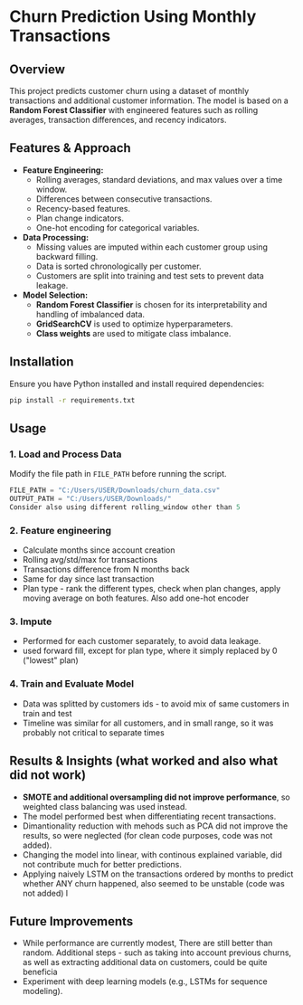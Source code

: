 # Churn Prediction Using Monthly Transactions

## Overview
This project predicts customer churn using a dataset of monthly transactions and additional customer information. The model is based on a **Random Forest Classifier** with engineered features such as rolling averages, transaction differences, and recency indicators.

## Features & Approach
- **Feature Engineering:**
  - Rolling averages, standard deviations, and max values over a time window.
  - Differences between consecutive transactions.
  - Recency-based features.
  - Plan change indicators.
  - One-hot encoding for categorical variables.
- **Data Processing:**
  - Missing values are imputed within each customer group using backward filling.
  - Data is sorted chronologically per customer.
  - Customers are split into training and test sets to prevent data leakage.
- **Model Selection:**
  - **Random Forest Classifier** is chosen for its interpretability and handling of imbalanced data.
  - **GridSearchCV** is used to optimize hyperparameters.
  - **Class weights** are used to mitigate class imbalance.

## Installation
Ensure you have Python installed and install required dependencies:
```sh
pip install -r requirements.txt
```

## Usage
### 1. Load and Process Data
Modify the file path in `FILE_PATH` before running the script.
```python
FILE_PATH = "C:/Users/USER/Downloads/churn_data.csv"
OUTPUT_PATH = "C:/Users/USER/Downloads/"
Consider also using different rolling_window other than 5
```

### 2. Feature engineering
- Calculate months since account creation
- Rolling avg/std/max for transactions
- Transactions difference from N months back
- Same for day since last transaction
- Plan type - rank the different types, check when plan changes, apply moving average on both features. Also add one-hot encoder

 
### 3. Impute
- Performed for each customer separately, to avoid data leakage. 
- used forward fill, except for plan type, where it simply replaced by 0 ("lowest" plan)

### 4. Train and Evaluate Model
- Data was splitted by customers ids - to avoid mix of same customers in train and test
- Timeline was similar for all customers, and in small range, so it was probably not critical to separate times 

## Results & Insights (what worked and also what did not work)
- **SMOTE and additional oversampling did not improve performance**, so weighted class balancing was used instead.
- The model performed best when differentiating recent transactions.
- Dimantionality reduction with mehods such as PCA did not improve the results, so were neglected (for clean code purposes, code was not added).
- Changing the model into linear, with continous explained variable, did not contribute much for better predictions.
- Applying naively LSTM on the transactions ordered by months to predict whether ANY churn happened, also seemed to be unstable (code was not added) 
l

## Future Improvements
- While performance are currently modest, There are still better than random. Additional steps - such as taking into account previous churns, as well as extracting additional data on customers, could be quite beneficia
- Experiment with deep learning models (e.g., LSTMs for sequence modeling).



